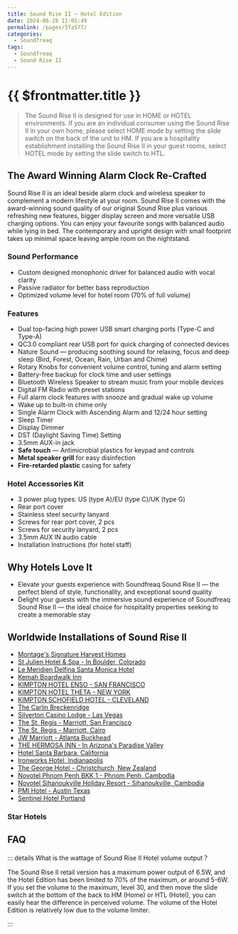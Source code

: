 ```yaml
---
title: Sound Rise II — Hotel Edition
date: 2024-06-28 11:05:49
permalink: /pages/5fa577/
categories: 
  - Soundfreaq
tags: 
  - Soundfreaq
  - Sound Rise II
---
```


# {{ $frontmatter.title }}

> The Sound Rise II is designed for use in HOME or HOTEL environments. If you are an individual consumer using the Sound Rise II in your own home, please select HOME mode by setting the slide switch on the back of the unit to HM. If you are a hospitality establishment installing the Sound Rise II in your guest rooms, select HOTEL mode by setting the slide switch to HTL.

## The Award Winning Alarm Clock Re-Crafted

Sound Rise II is an ideal beside alarm clock and wireless speaker to complement a modern lifestyle at your room. Sound Rise II comes with the award-winning sound quality of our original Sound Rise plus various refreshing new features, bigger display screen and more versatile USB charging options. You can enjoy your favourite songs with balanced audio while lying in bed. The contemporary and upright design with small footprint takes up minimal space leaving ample room on the nightstand.

### Sound Performance

- Custom designed monophonic driver for balanced audio with vocal clarity
- Passive radiator for better bass reproduction
- Optimized volume level for hotel room (70% of full volume) <Badge type="tip" text="Hotel feature" />

### Features

- Dual top-facing high power USB smart charging ports (Type-C and Type-A)
- QC3.0 compliant rear USB port for quick charging of connected devices
- Nature Sound — producing soothing sound for relaxing, focus and deep sleep (Bird, Forest, Ocean, Rain, Urban and Chime)
- Rotary Knobs for convenient volume control, tuning and alarm setting
- Battery-free backup for clock time and user settings
- Bluetooth Wireless Speaker to stream music from your mobile devices
- Digital FM Radio with preset stations
- Full alarm clock features with snooze and gradual wake up volume
- Wake up to built-in chime only <Badge type="tip" text="Hotel feature" />
- Single Alarm Clock with Ascending Alarm and 12/24 hour setting
- Sleep Timer
- Display Dimmer
- DST (Daylight Saving Time) Setting
- 3.5mm AUX-in jack
- **Safe touch** — Antimicrobial plastics for keypad and controls
- **Metal speaker grill** for easy disinfection
- **Fire-retarded plastic** casing for safety

### Hotel Accessories Kit <Badge type="tip" text="Hotel feature" />

- 3 power plug types: US (type A)/EU (type C)/UK (type G)
- Rear port cover
- Stainless steel security lanyard
- Screws for rear port cover, 2 pcs
- Screws for security lanyard, 2 pcs
- 3.5mm AUX IN audio cable
- Installation Instructions (for hotel staff)

## Why Hotels Love It

- Elevate your guests experience with Soundfreaq Sound Rise II — the perfect blend of style, functionality, and exceptional sound quality
- Delight your guests with the immersive sound experience of Soundfreaq Sound Rise II — the ideal choice for hospitality properties seeking to create a memorable stay

## Worldwide Installations of Sound Rise II

- [Montage's Signature Harvest Homes](https://montageresidenceshealdsburg.com/harvest-homes/)
- [St Julien Hotel & Spa - In Boulder, Colorado](https://stjulien.com/)
- [Le Meridien Delfina Santa Monica Hotel](https://www.marriott.com/en-us/hotels/laxdm-le-meridien-delfina-santa-monica/overview/)
- [Kemah Boardwalk Inn](https://www.kemahboardwalkinn.com/)
- [KIMPTON HOTEL ENSO - SAN FRANCISCO](https://www.ihg.com/kimptonhotels/hotels/us/en/enso-hotel-san-francisco-ca/sfobc/hoteldetail)
- [KIMPTON HOTEL THETA - NEW YORK](https://www.ihg.com/kimptonhotels/hotels/us/en/theta-hotel-new-york-ny/nycea/hoteldetail)
- [KIMPTON SCHOFIELD HOTEL - CLEVELAND](https://www.ihg.com/kimptonhotels/hotels/us/en/theta-hotel-new-york-ny/nycea/hoteldetail)
- [The Carlin Breckenridge](https://thecarlinbreckenridge.com/)
- [Silverton Casino Lodge - Las Vegas](https://silvertoncasino.com/)
- [The St. Regis - Marriott, San Francisco](https://www.marriott.com/en-us/hotels/sfoxr-the-st-regis-san-francisco/overview/)
- [The St. Regis - Marriott, Cairo](https://www.marriott.com/en-us/hotels/caixr-the-st-regis-cairo/overview/)
- [JW Marriott - Atlanta Buckhead](https://www.marriott.com/en-us/hotels/atljw-jw-marriott-atlanta-buckhead/rooms/)
- [THE HERMOSA INN - In Arizona's Paradise Valley](https://www.hermosainn.com/)
- [Hotel Santa Barbara, California](https://www.hotelsantabarbara.com)
- [Ironworks Hotel, Indianapolis](https://www.ironworkshotel.com/)
- [The George Hotel - Christchurch, New Zealand](https://www.thegeorge.com/)
- [Novotel Phnom Penh BKK 1 - Phnom Penh, Cambodia](https://www.novotelphnompenhbkk1.com/)
- [Novotel Sihanoukville Holiday Resort - Sihanoukville, Cambodia](https://www.novotelsihanoukville.com/)
- [PMI Hotel - Austin Texas](https://www.pmihotels.net/)
- [Sentinel Hotel Portland](https://www.sentinelhotel.com/)

### Star Hotels

## FAQ

::: details What is the wattage of Sound Rise II Hotel volume output？

The Sound Rise II retail version has a maximum power output of 6.5W, and the Hotel Edition has been limited to 70% of the maximum, or around 5-6W. If you set the volume to the maximum, level 30, and then move the slide switch at the bottom of the back to HM (Home) or HTL (Hotel), you can easily hear the difference in perceived volume. The volume of the Hotel Edition is relatively low due to the volume limiter.

:::
